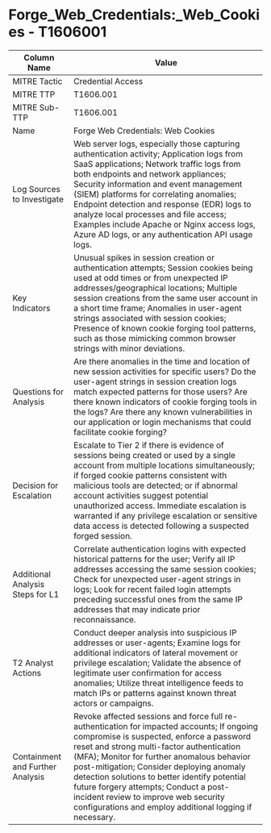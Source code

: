 # Forge_Web_Credentials:_Web_Cookies - T1606001

| Column Name | Value |
|-------------|-------|
| MITRE Tactic | Credential Access |
| MITRE TTP | T1606.001 |
| MITRE Sub-TTP | T1606.001 |
| Name | Forge Web Credentials: Web Cookies |
| Log Sources to Investigate | Web server logs, especially those capturing authentication activity; Application logs from SaaS applications; Network traffic logs from both endpoints and network appliances; Security information and event management (SIEM) platforms for correlating anomalies; Endpoint detection and response (EDR) logs to analyze local processes and file access; Examples include Apache or Nginx access logs, Azure AD logs, or any authentication API usage logs. |
| Key Indicators | Unusual spikes in session creation or authentication attempts; Session cookies being used at odd times or from unexpected IP addresses/geographical locations; Multiple session creations from the same user account in a short time frame; Anomalies in user-agent strings associated with session cookies; Presence of known cookie forging tool patterns, such as those mimicking common browser strings with minor deviations. |
| Questions for Analysis | Are there anomalies in the time and location of new session activities for specific users? Do the user-agent strings in session creation logs match expected patterns for those users? Are there known indicators of cookie forging tools in the logs? Are there any known vulnerabilities in our application or login mechanisms that could facilitate cookie forging? |
| Decision for Escalation | Escalate to Tier 2 if there is evidence of sessions being created or used by a single account from multiple locations simultaneously; if forged cookie patterns consistent with malicious tools are detected; or if abnormal account activities suggest potential unauthorized access. Immediate escalation is warranted if any privilege escalation or sensitive data access is detected following a suspected forged session. |
| Additional Analysis Steps for L1 | Correlate authentication logins with expected historical patterns for the user; Verify all IP addresses accessing the same session cookies; Check for unexpected user-agent strings in logs; Look for recent failed login attempts preceding successful ones from the same IP addresses that may indicate prior reconnaissance. |
| T2 Analyst Actions | Conduct deeper analysis into suspicious IP addresses or user-agents; Examine logs for additional indicators of lateral movement or privilege escalation; Validate the absence of legitimate user confirmation for access anomalies; Utilize threat intelligence feeds to match IPs or patterns against known threat actors or campaigns. |
| Containment and Further Analysis | Revoke affected sessions and force full re-authentication for impacted accounts; If ongoing compromise is suspected, enforce a password reset and strong multi-factor authentication (MFA); Monitor for further anomalous behavior post-mitigation; Consider deploying anomaly detection solutions to better identify potential future forgery attempts; Conduct a post-incident review to improve web security configurations and employ additional logging if necessary. |
